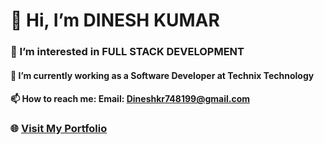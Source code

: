 # 👋 Hi, I’m DINESH KUMAR

### 👀 I’m interested in FULL STACK DEVELOPMENT

#### 🌱 I’m currently working as a Software Developer at Technix Technology

#### 📫 How to reach me: Email: [Dineshkr748199@gmail.com](mailto:Dineshkr748199@gmail.com)

### 🌐 [Visit My Portfolio](https://dinesh-kumar-portfolio.vercel.app/)

